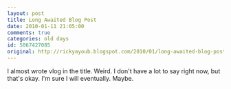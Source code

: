 ```yaml
---
layout: post
title: Long Awaited Blog Post
date: 2010-01-11 21:05:00
comments: true
categories: old days
id: 5067427085
original: http://rickyayoub.blogspot.com/2010/01/long-awaited-blog-post.html
---
```


I almost wrote vlog in the title. Weird. I don't have a lot to say right now, but that's okay. I'm sure I will eventually. Maybe.